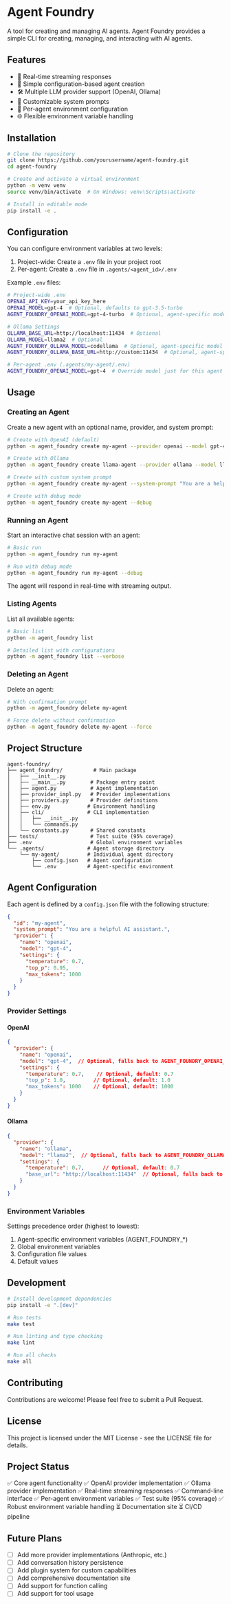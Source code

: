 # Agent Foundry

A tool for creating and managing AI agents. Agent Foundry provides a simple CLI for creating, managing, and interacting with AI agents.

## Features

- 🔄 Real-time streaming responses
- 🎯 Simple configuration-based agent creation
- 🛠️ Multiple LLM provider support (OpenAI, Ollama)
- 📝 Customizable system prompts
- 🔌 Per-agent environment configuration
- 🌐 Flexible environment variable handling

## Installation

```bash
# Clone the repository
git clone https://github.com/yourusername/agent-foundry.git
cd agent-foundry

# Create and activate a virtual environment
python -m venv venv
source venv/bin/activate  # On Windows: venv\Scripts\activate

# Install in editable mode
pip install -e .
```

## Configuration

You can configure environment variables at two levels:

1. Project-wide: Create a `.env` file in your project root
2. Per-agent: Create a `.env` file in `.agents/<agent_id>/.env`

Example `.env` files:

```bash
# Project-wide .env
OPENAI_API_KEY=your_api_key_here
OPENAI_MODEL=gpt-4  # Optional, defaults to gpt-3.5-turbo
AGENT_FOUNDRY_OPENAI_MODEL=gpt-4-turbo  # Optional, agent-specific model

# Ollama Settings
OLLAMA_BASE_URL=http://localhost:11434  # Optional
OLLAMA_MODEL=llama2  # Optional
AGENT_FOUNDRY_OLLAMA_MODEL=codellama  # Optional, agent-specific model
AGENT_FOUNDRY_OLLAMA_BASE_URL=http://custom:11434  # Optional, agent-specific URL
```

```bash
# Per-agent .env (.agents/my-agent/.env)
AGENT_FOUNDRY_OPENAI_MODEL=gpt-4  # Override model just for this agent
```

## Usage

### Creating an Agent

Create a new agent with an optional name, provider, and system prompt:

```bash
# Create with OpenAI (default)
python -m agent_foundry create my-agent --provider openai --model gpt-4

# Create with Ollama
python -m agent_foundry create llama-agent --provider ollama --model llama2

# Create with custom system prompt
python -m agent_foundry create my-agent --system-prompt "You are a helpful coding assistant."

# Create with debug mode
python -m agent_foundry create my-agent --debug
```

### Running an Agent

Start an interactive chat session with an agent:

```bash
# Basic run
python -m agent_foundry run my-agent

# Run with debug mode
python -m agent_foundry run my-agent --debug
```

The agent will respond in real-time with streaming output.

### Listing Agents

List all available agents:

```bash
# Basic list
python -m agent_foundry list

# Detailed list with configurations
python -m agent_foundry list --verbose
```

### Deleting an Agent

Delete an agent:

```bash
# With confirmation prompt
python -m agent_foundry delete my-agent

# Force delete without confirmation
python -m agent_foundry delete my-agent --force
```

## Project Structure

```
agent-foundry/
├── agent_foundry/          # Main package
│   ├── __init__.py
│   ├── __main__.py        # Package entry point
│   ├── agent.py           # Agent implementation
│   ├── provider_impl.py   # Provider implementations
│   ├── providers.py       # Provider definitions
│   ├── env.py            # Environment handling
│   ├── cli/              # CLI implementation
│   │   ├── __init__.py
│   │   └── commands.py
│   └── constants.py       # Shared constants
├── tests/                 # Test suite (95% coverage)
├── .env                   # Global environment variables
└── .agents/              # Agent storage directory
    └── my-agent/         # Individual agent directory
        ├── config.json   # Agent configuration
        └── .env          # Agent-specific environment
```

## Agent Configuration

Each agent is defined by a `config.json` file with the following structure:

```json
{
  "id": "my-agent",
  "system_prompt": "You are a helpful AI assistant.",
  "provider": {
    "name": "openai",
    "model": "gpt-4",
    "settings": {
      "temperature": 0.7,
      "top_p": 0.95,
      "max_tokens": 1000
    }
  }
}
```

### Provider Settings

#### OpenAI
```json
{
  "provider": {
    "name": "openai",
    "model": "gpt-4",  // Optional, falls back to AGENT_FOUNDRY_OPENAI_MODEL, OPENAI_MODEL, or gpt-3.5-turbo
    "settings": {
      "temperature": 0.7,    // Optional, default: 0.7
      "top_p": 1.0,         // Optional, default: 1.0
      "max_tokens": 1000    // Optional, default: 1000
    }
  }
}
```

#### Ollama
```json
{
  "provider": {
    "name": "ollama",
    "model": "llama2",  // Optional, falls back to AGENT_FOUNDRY_OLLAMA_MODEL, OLLAMA_MODEL, or llama2
    "settings": {
      "temperature": 0.7,      // Optional, default: 0.7
      "base_url": "http://localhost:11434"  // Optional, falls back to AGENT_FOUNDRY_OLLAMA_BASE_URL, OLLAMA_BASE_URL, or default
    }
  }
}
```

### Environment Variables

Settings precedence order (highest to lowest):
1. Agent-specific environment variables (AGENT_FOUNDRY_*)
2. Global environment variables
3. Configuration file values
4. Default values

## Development

```bash
# Install development dependencies
pip install -e ".[dev]"

# Run tests
make test

# Run linting and type checking
make lint

# Run all checks
make all
```

## Contributing

Contributions are welcome! Please feel free to submit a Pull Request.

## License

This project is licensed under the MIT License - see the LICENSE file for details.

## Project Status

✅ Core agent functionality
✅ OpenAI provider implementation
✅ Ollama provider implementation
✅ Real-time streaming responses
✅ Command-line interface
✅ Per-agent environment variables
✅ Test suite (95% coverage)
✅ Robust environment variable handling
⏳ Documentation site
⏳ CI/CD pipeline

## Future Plans

- [ ] Add more provider implementations (Anthropic, etc.)
- [ ] Add conversation history persistence
- [ ] Add plugin system for custom capabilities
- [ ] Add comprehensive documentation site
- [ ] Add support for function calling
- [ ] Add support for tool usage
